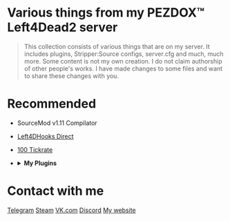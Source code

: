 # Various things from my PEZDOX™ Left4Dead2 server

> This collection consists of various things that are on my server.
> It includes plugins, Stripper:Source configs, server.cfg and much, much more.
> Some content is not my own creation. I do not claim authorship of other people's works. 
> I have made changes to some files and want to share these changes with you.

# Recommended
* SourceMod v1.11 Compilator
* [Left4DHooks Direct](https://forums.alliedmods.net/showthread.php?t=321696)
* [100 Tickrate](https://github.com/accelerator74/Tickrate-Enabler)

* <details><summary><b>My Plugins</b></summary>

  * [Название](Ссылка): Краткое описание
    * Описание
  * [Название](Ссылка): Краткое описание
    * Описание
	
</details>

# Contact with me
[Telegram](https://t.me/pa4H232)
[Steam](https://https://steamcommunity.com/id/pa4h1337/)
[VK.com](https://vk.com/pa4h1337)
[Discord](https://discord.gg/3zzud2jbRC)
[My website](https://pa4h.ru)
